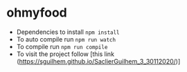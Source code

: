 # ohmyfood
- Dependencies to install `npm install`
- To auto compile run `npm run watch`
- To compile run `npm run compile`
- To visit the project follow [this link (https://sguilhem.github.io/SaclierGuilhem_3_30112020/)]
